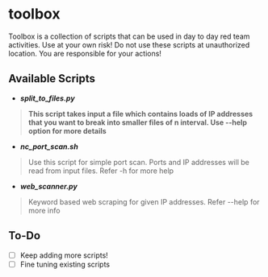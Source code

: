 # toolbox
Toolbox is a collection of scripts that can be used in day to day red team activities. Use at your own risk! Do not use these scripts at unauthorized location. You are responsible for your actions!

## Available Scripts
- ***split_to_files.py***

> **This script takes input a file which contains loads of IP addresses that you want to break into smaller files of n interval. Use --help option for more details**
- ***nc_port_scan.sh***

> Use this script for simple port scan. Ports and IP addresses will be read from input files. Refer -h for more help
- ***web_scanner.py***

> Keyword based web scraping for given IP addresses. Refer --help for more info

## To-Do
- [ ] Keep adding more scripts!
- [ ] Fine tuning existing scripts
